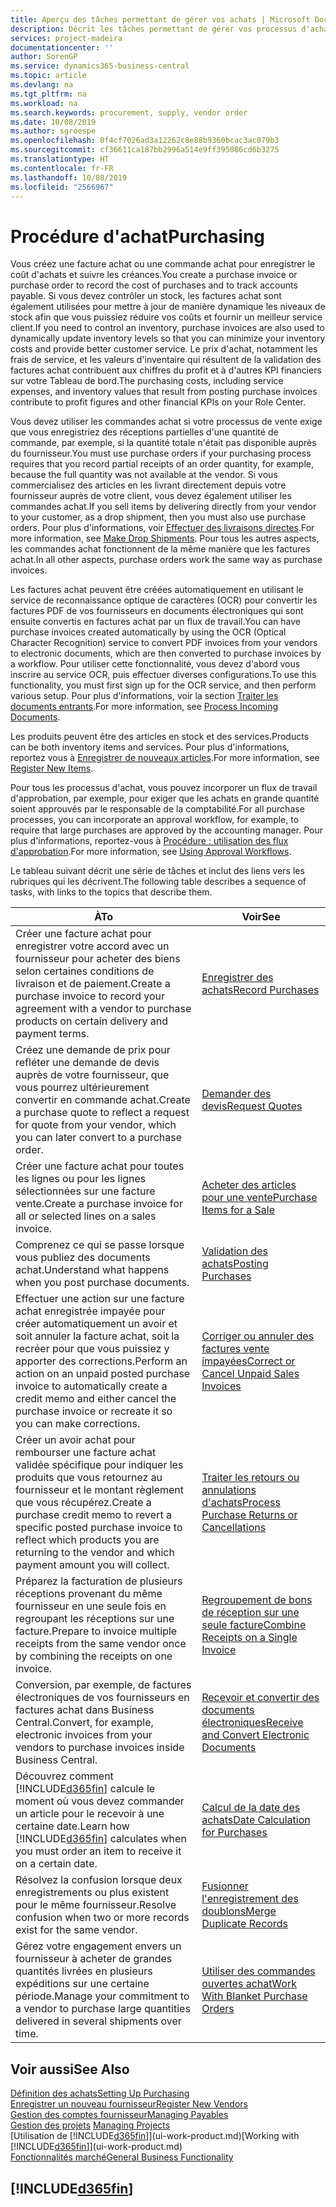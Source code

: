 ```yaml
---
title: Aperçu des tâches permettant de gérer vos achats | Microsoft Docs
description: Décrit les tâches permettant de gérer vos processus d'achat ou d'approvisionnement, y compris le fonctionnement des factures achat et des commandes achat.
services: project-madeira
documentationcenter: ''
author: SorenGP
ms.service: dynamics365-business-central
ms.topic: article
ms.devlang: na
ms.tgt_pltfrm: na
ms.workload: na
ms.search.keywords: procurement, supply, vendor order
ms.date: 10/08/2019
ms.author: sgroespe
ms.openlocfilehash: 0f4cf7026ad3a12262c8e88b9360bcac3ac079b3
ms.sourcegitcommit: cf36611ca187bb2996a514e9ff395086cd6b3275
ms.translationtype: HT
ms.contentlocale: fr-FR
ms.lasthandoff: 10/08/2019
ms.locfileid: "2566967"
---
```

# <a name="purchasing"></a><span data-ttu-id="37517-103">Procédure d'achat</span><span class="sxs-lookup"><span data-stu-id="37517-103">Purchasing</span></span>
<span data-ttu-id="37517-104">Vous créez une facture achat ou une commande achat pour enregistrer le coût d'achats et suivre les créances.</span><span class="sxs-lookup"><span data-stu-id="37517-104">You create a purchase invoice or purchase order to record the cost of purchases and to track accounts payable.</span></span> <span data-ttu-id="37517-105">Si vous devez contrôler un stock, les factures achat sont également utilisées pour mettre à jour de manière dynamique les niveaux de stock afin que vous puissiez réduire vos coûts et fournir un meilleur service client.</span><span class="sxs-lookup"><span data-stu-id="37517-105">If you need to control an inventory, purchase invoices are also used to dynamically update inventory levels so that you can minimize your inventory costs and provide better customer service.</span></span> <span data-ttu-id="37517-106">Le prix d'achat, notamment les frais de service, et les valeurs d'inventaire qui résultent de la validation des factures achat contribuent aux chiffres du profit et à d'autres KPI financiers sur votre Tableau de bord.</span><span class="sxs-lookup"><span data-stu-id="37517-106">The purchasing costs, including service expenses, and inventory values that result from posting purchase invoices contribute to profit figures and other financial KPIs on your Role Center.</span></span>

<span data-ttu-id="37517-107">Vous devez utiliser les commandes achat si votre processus de vente exige que vous enregistriez des réceptions partielles d'une quantité de commande, par exemple, si la quantité totale n'était pas disponible auprès du fournisseur.</span><span class="sxs-lookup"><span data-stu-id="37517-107">You must use purchase orders if your purchasing process requires that you record partial receipts of an order quantity, for example, because the full quantity was not available at the vendor.</span></span> <span data-ttu-id="37517-108">Si vous commercialisez des articles en les livrant directement depuis votre fournisseur auprès de votre client, vous devez également utiliser les commandes achat.</span><span class="sxs-lookup"><span data-stu-id="37517-108">If you sell items by delivering directly from your vendor to your customer, as a drop shipment, then you must also use purchase orders.</span></span> <span data-ttu-id="37517-109">Pour plus d'informations, voir [Effectuer des livraisons directes](sales-how-drop-shipment.md).</span><span class="sxs-lookup"><span data-stu-id="37517-109">For more information, see [Make Drop Shipments](sales-how-drop-shipment.md).</span></span> <span data-ttu-id="37517-110">Pour tous les autres aspects, les commandes achat fonctionnent de la même manière que les factures achat.</span><span class="sxs-lookup"><span data-stu-id="37517-110">In all other aspects, purchase orders work the same way as purchase invoices.</span></span>

<span data-ttu-id="37517-111">Les factures achat peuvent être créées automatiquement en utilisant le service de reconnaissance optique de caractères (OCR) pour convertir les factures PDF de vos fournisseurs en documents électroniques qui sont ensuite convertis en factures achat par un flux de travail.</span><span class="sxs-lookup"><span data-stu-id="37517-111">You can have purchase invoices created automatically by using the OCR (Optical Character Recognition) service to convert PDF invoices from your vendors to electronic documents, which are then converted to purchase invoices by a workflow.</span></span> <span data-ttu-id="37517-112">Pour utiliser cette fonctionnalité, vous devez d'abord vous inscrire au service OCR, puis effectuer diverses configurations.</span><span class="sxs-lookup"><span data-stu-id="37517-112">To use this functionality, you must first sign up for the OCR service, and then perform various setup.</span></span> <span data-ttu-id="37517-113">Pour plus d'informations, voir la section [Traiter les documents entrants](across-process-income-documents.md).</span><span class="sxs-lookup"><span data-stu-id="37517-113">For more information, see [Process Incoming Documents](across-process-income-documents.md).</span></span>      

<span data-ttu-id="37517-114">Les produits peuvent être des articles en stock et des services.</span><span class="sxs-lookup"><span data-stu-id="37517-114">Products can be both inventory items and services.</span></span> <span data-ttu-id="37517-115">Pour plus d'informations, reportez vous à [Enregistrer de nouveaux articles](inventory-how-register-new-items.md).</span><span class="sxs-lookup"><span data-stu-id="37517-115">For more information, see [Register New Items](inventory-how-register-new-items.md).</span></span>

<span data-ttu-id="37517-116">Pour tous les processus d'achat, vous pouvez incorporer un flux de travail d'approbation, par exemple, pour exiger que les achats en grande quantité soient approuvés par le responsable de la comptabilité.</span><span class="sxs-lookup"><span data-stu-id="37517-116">For all purchase processes, you can incorporate an approval workflow, for example, to require that large purchases are approved by the accounting manager.</span></span> <span data-ttu-id="37517-117">Pour plus d'informations, reportez-vous à [Procédure : utilisation des flux d'approbation](across-how-use-approval-workflows.md).</span><span class="sxs-lookup"><span data-stu-id="37517-117">For more information, see [Using Approval Workflows](across-how-use-approval-workflows.md).</span></span>

<span data-ttu-id="37517-118">Le tableau suivant décrit une série de tâches et inclut des liens vers les rubriques qui les décrivent.</span><span class="sxs-lookup"><span data-stu-id="37517-118">The following table describes a sequence of tasks, with links to the topics that describe them.</span></span>

| <span data-ttu-id="37517-119">À</span><span class="sxs-lookup"><span data-stu-id="37517-119">To</span></span> | <span data-ttu-id="37517-120">Voir</span><span class="sxs-lookup"><span data-stu-id="37517-120">See</span></span> |
| --- | --- |
| <span data-ttu-id="37517-121">Créer une facture achat pour enregistrer votre accord avec un fournisseur pour acheter des biens selon certaines conditions de livraison et de paiement.</span><span class="sxs-lookup"><span data-stu-id="37517-121">Create a purchase invoice to record your agreement with a vendor to purchase products on certain delivery and payment terms.</span></span> |[<span data-ttu-id="37517-122">Enregistrer des achats</span><span class="sxs-lookup"><span data-stu-id="37517-122">Record Purchases</span></span>](purchasing-how-record-purchases.md) |
|<span data-ttu-id="37517-123">Créez une demande de prix pour refléter une demande de devis auprès de votre fournisseur, que vous pourrez ultérieurement convertir en commande achat.</span><span class="sxs-lookup"><span data-stu-id="37517-123">Create a purchase quote to reflect a request for quote from your vendor, which you can later convert to a purchase order.</span></span>|[<span data-ttu-id="37517-124">Demander des devis</span><span class="sxs-lookup"><span data-stu-id="37517-124">Request Quotes</span></span>](purchasing-how-request-quotes.md)|
| <span data-ttu-id="37517-125">Créer une facture achat pour toutes les lignes ou pour les lignes sélectionnées sur une facture vente.</span><span class="sxs-lookup"><span data-stu-id="37517-125">Create a purchase invoice for all or selected lines on a sales invoice.</span></span> |[<span data-ttu-id="37517-126">Acheter des articles pour une vente</span><span class="sxs-lookup"><span data-stu-id="37517-126">Purchase Items for a Sale</span></span>](purchasing-how-purchase-products-sale.md) |
|<span data-ttu-id="37517-127">Comprenez ce qui se passe lorsque vous publiez des documents achat.</span><span class="sxs-lookup"><span data-stu-id="37517-127">Understand what happens when you post purchase documents.</span></span>|[<span data-ttu-id="37517-128">Validation des achats</span><span class="sxs-lookup"><span data-stu-id="37517-128">Posting Purchases</span></span>](ui-post-purchases.md)|
| <span data-ttu-id="37517-129">Effectuer une action sur une facture achat enregistrée impayée pour créer automatiquement un avoir et soit annuler la facture achat, soit la recréer pour que vous puissiez y apporter des corrections.</span><span class="sxs-lookup"><span data-stu-id="37517-129">Perform an action on an unpaid posted purchase invoice to automatically create a credit memo and either cancel the purchase invoice or recreate it so you can make corrections.</span></span> |[<span data-ttu-id="37517-130">Corriger ou annuler des factures vente impayées</span><span class="sxs-lookup"><span data-stu-id="37517-130">Correct or Cancel Unpaid Sales Invoices</span></span>](purchasing-how-correct-cancel-unpaid-purchase-invoices.md) |
| <span data-ttu-id="37517-131">Créer un avoir achat pour rembourser une facture achat validée spécifique pour indiquer les produits que vous retournez au fournisseur et le montant règlement que vous récupérez.</span><span class="sxs-lookup"><span data-stu-id="37517-131">Create a purchase credit memo to revert a specific posted purchase invoice to reflect which products you are returning to the vendor and which payment amount you will collect.</span></span> |[<span data-ttu-id="37517-132">Traiter les retours ou annulations d'achats</span><span class="sxs-lookup"><span data-stu-id="37517-132">Process Purchase Returns or Cancellations</span></span>](purchasing-how-register-new-vendors.md) |
|<span data-ttu-id="37517-133">Préparez la facturation de plusieurs réceptions provenant du même fournisseur en une seule fois en regroupant les réceptions sur une facture.</span><span class="sxs-lookup"><span data-stu-id="37517-133">Prepare to invoice multiple receipts from the same vendor once by combining the receipts on one invoice.</span></span>|[<span data-ttu-id="37517-134">Regroupement de bons de réception sur une seule facture</span><span class="sxs-lookup"><span data-stu-id="37517-134">Combine Receipts on a Single Invoice</span></span>](purchasing-how-to-combine-receipts.md)|
|<span data-ttu-id="37517-135">Conversion, par exemple, de factures électroniques de vos fournisseurs en factures achat dans Business Central.</span><span class="sxs-lookup"><span data-stu-id="37517-135">Convert, for example, electronic invoices from your vendors to purchase invoices inside Business Central.</span></span>|[<span data-ttu-id="37517-136">Recevoir et convertir des documents électroniques</span><span class="sxs-lookup"><span data-stu-id="37517-136">Receive and Convert Electronic Documents</span></span>](purchasing-how-to-receive-and-convert-electronic-documents.md)|
| <span data-ttu-id="37517-137">Découvrez comment [!INCLUDE[d365fin](includes/d365fin_md.md)] calcule le moment où vous devez commander un article pour le recevoir à une certaine date.</span><span class="sxs-lookup"><span data-stu-id="37517-137">Learn how [!INCLUDE[d365fin](includes/d365fin_md.md)] calculates when you must order an item to receive it on a certain date.</span></span>|[<span data-ttu-id="37517-138">Calcul de la date des achats</span><span class="sxs-lookup"><span data-stu-id="37517-138">Date Calculation for Purchases</span></span>](purchasing-date-calculation-for-purchases.md)|
|<span data-ttu-id="37517-139">Résolvez la confusion lorsque deux enregistrements ou plus existent pour le même fournisseur.</span><span class="sxs-lookup"><span data-stu-id="37517-139">Resolve confusion when two or more records exist for the same vendor.</span></span>|[<span data-ttu-id="37517-140">Fusionner l'enregistrement des doublons</span><span class="sxs-lookup"><span data-stu-id="37517-140">Merge Duplicate Records</span></span>](sales-how-merge-duplicate-records.md)|
|<span data-ttu-id="37517-141">Gérez votre engagement envers un fournisseur à acheter de grandes quantités livrées en plusieurs expéditions sur une certaine période.</span><span class="sxs-lookup"><span data-stu-id="37517-141">Manage your commitment to a vendor to purchase large quantities delivered in several shipments over time.</span></span>|[<span data-ttu-id="37517-142">Utiliser des commandes ouvertes achat</span><span class="sxs-lookup"><span data-stu-id="37517-142">Work With Blanket Purchase Orders</span></span>](sales-how-to-create-blanket-sales-orders.md)|

## <a name="see-also"></a><span data-ttu-id="37517-143">Voir aussi</span><span class="sxs-lookup"><span data-stu-id="37517-143">See Also</span></span>
[<span data-ttu-id="37517-144">Définition des achats</span><span class="sxs-lookup"><span data-stu-id="37517-144">Setting Up Purchasing</span></span>](purchasing-setup-purchasing.md)  
[<span data-ttu-id="37517-145">Enregistrer un nouveau fournisseur</span><span class="sxs-lookup"><span data-stu-id="37517-145">Register New Vendors</span></span>](purchasing-how-register-new-vendors.md)  
[<span data-ttu-id="37517-146">Gestion des comptes fournisseur</span><span class="sxs-lookup"><span data-stu-id="37517-146">Managing Payables</span></span>](payables-manage-payables.md)  
<span data-ttu-id="37517-147">[Gestion des projets](projects-manage-projects.md)  </span><span class="sxs-lookup"><span data-stu-id="37517-147">[Managing Projects](projects-manage-projects.md)  </span></span>  
<span data-ttu-id="37517-148">[Utilisation de [!INCLUDE[d365fin](includes/d365fin_md.md)]](ui-work-product.md)</span><span class="sxs-lookup"><span data-stu-id="37517-148">[Working with [!INCLUDE[d365fin](includes/d365fin_md.md)]](ui-work-product.md)</span></span>  
[<span data-ttu-id="37517-149">Fonctionnalités marché</span><span class="sxs-lookup"><span data-stu-id="37517-149">General Business Functionality</span></span>](ui-across-business-areas.md)

## [!INCLUDE[d365fin](includes/free_trial_md.md)]  
